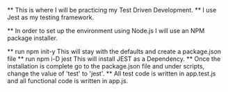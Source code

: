 ** This is where I will be practicing my Test Driven Development.
** I use Jest as my testing framework.

\*\* In order to set up the environment using Node.js I will use an NPM package installer.

** run npm init-y This will stay with the defaults and create a package.json file
** run npm i-D jest This will install JEST as a Dependency.
** Once the installation is complete go to the package.json file and under scripts, change the value of 'test' to 'jest'.
** All test code is written in app.test.js and all functional code is written in app.js.
